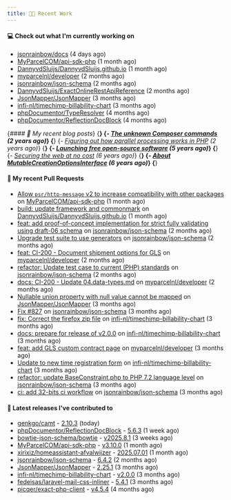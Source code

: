 ```yaml
---
title: 👨‍💻 Recent Work
---
```


#### 💻 Check out what I'm currently working on

- [jsonrainbow/docs](https://github.com/jsonrainbow/docs) (4 days ago)
- [MyParcelCOM/api-sdk-php](https://github.com/MyParcelCOM/api-sdk-php) (1 month ago)
- [DannyvdSluijs/DannyvdSluijs.github.io](https://github.com/DannyvdSluijs/DannyvdSluijs.github.io) (1 month ago)
- [myparcelnl/developer](https://github.com/myparcelnl/developer) (2 months ago)
- [jsonrainbow/json-schema](https://github.com/jsonrainbow/json-schema) (2 months ago)
- [DannyvdSluijs/ExactOnlineRestApiReference](https://github.com/DannyvdSluijs/ExactOnlineRestApiReference) (2 months ago)
- [JsonMapper/JsonMapper](https://github.com/JsonMapper/JsonMapper) (3 months ago)
- [infi-nl/timechimp-billability-chart](https://github.com/infi-nl/timechimp-billability-chart) (3 months ago)
- [phpDocumentor/TypeResolver](https://github.com/phpDocumentor/TypeResolver) (4 months ago)
- [phpDocumentor/ReflectionDocBlock](https://github.com/phpDocumentor/ReflectionDocBlock) (4 months ago)


{*#### 📜 My recent blog posts*}
{**}
{*- [The unknown Composer commands](https://www.dannyvandersluijs.nl/posts/2023-08-25-the-unknown-composer-commands.html) (2 years ago)*}
{**}
{*- [Figuring out how parallel processing works in PHP](https://www.dannyvandersluijs.nl/posts/2023-06-21-figuring-out-how-parallel-processing-works-in-php.html) (2 years ago)*}
{**}
{*- [Launching free open-source software](https://www.dannyvandersluijs.nl/posts/2020-07-02-launching-free-open-source-software.html) (5 years ago)*}
{**}
{*- [Securing the web at no cost](https://www.dannyvandersluijs.nl/posts/2019-02-04-securing-the-web-at-no-cost.html) (6 years ago)*}
{**}
{*- [About MutableCreationOptionsInterface](https://www.dannyvandersluijs.nl/posts/2018-10-15-about-mutable-creation-options-interface.html) (6 years ago)*}
{**}

#### 🔨 My recent Pull Requests

- [Allow `psr/http-message` v2 to increase compatibility with other packages](https://github.com/MyParcelCOM/api-sdk-php/pull/246) on [MyParcelCOM/api-sdk-php](https://github.com/MyParcelCOM/api-sdk-php) (1 month ago)
- [build: update framework and commonmark](https://github.com/DannyvdSluijs/DannyvdSluijs.github.io/pull/53) on [DannyvdSluijs/DannyvdSluijs.github.io](https://github.com/DannyvdSluijs/DannyvdSluijs.github.io) (1 month ago)
- [feat: add proof-of-concept implementation for strict fully validating using draft-06 schema](https://github.com/jsonrainbow/json-schema/pull/835) on [jsonrainbow/json-schema](https://github.com/jsonrainbow/json-schema) (2 months ago)
- [Upgrade test suite to use generators](https://github.com/jsonrainbow/json-schema/pull/834) on [jsonrainbow/json-schema](https://github.com/jsonrainbow/json-schema) (2 months ago)
- [feat: CI-200 - Document shipment options for GLS](https://github.com/myparcelnl/developer/pull/156) on [myparcelnl/developer](https://github.com/myparcelnl/developer) (2 months ago)
- [refactor: Update test case to current (PHP) standards](https://github.com/jsonrainbow/json-schema/pull/831) on [jsonrainbow/json-schema](https://github.com/jsonrainbow/json-schema) (2 months ago)
- [docs: CI-200 - Update 04.data-types.md](https://github.com/myparcelnl/developer/pull/154) on [myparcelnl/developer](https://github.com/myparcelnl/developer) (2 months ago)
- [Nullable union property with null value cannot be mapped](https://github.com/JsonMapper/JsonMapper/pull/200) on [JsonMapper/JsonMapper](https://github.com/JsonMapper/JsonMapper) (3 months ago)
- [Fix #827](https://github.com/jsonrainbow/json-schema/pull/828) on [jsonrainbow/json-schema](https://github.com/jsonrainbow/json-schema) (3 months ago)
- [fix: Correct the firefox zip file](https://github.com/infi-nl/timechimp-billability-chart/pull/27) on [infi-nl/timechimp-billability-chart](https://github.com/infi-nl/timechimp-billability-chart) (3 months ago)
- [docs: prepare for release of v2.0.0](https://github.com/infi-nl/timechimp-billability-chart/pull/25) on [infi-nl/timechimp-billability-chart](https://github.com/infi-nl/timechimp-billability-chart) (3 months ago)
- [feat: add GLS custom contract page](https://github.com/myparcelnl/developer/pull/153) on [myparcelnl/developer](https://github.com/myparcelnl/developer) (3 months ago)
- [Update to new time registration form](https://github.com/infi-nl/timechimp-billability-chart/pull/24) on [infi-nl/timechimp-billability-chart](https://github.com/infi-nl/timechimp-billability-chart) (3 months ago)
- [refactor: update BaseConstraint.php to PHP 7.2 language level](https://github.com/jsonrainbow/json-schema/pull/826) on [jsonrainbow/json-schema](https://github.com/jsonrainbow/json-schema) (3 months ago)
- [ci: add 32-bits ci workflow](https://github.com/jsonrainbow/json-schema/pull/825) on [jsonrainbow/json-schema](https://github.com/jsonrainbow/json-schema) (3 months ago)


#### 🔭 Latest releases I've contributed to

- [genkgo/camt](https://github.com/genkgo/camt) - [2.10.3](https://github.com/genkgo/camt/releases/tag/2.10.3) (today)
- [phpDocumentor/ReflectionDocBlock](https://github.com/phpDocumentor/ReflectionDocBlock) - [5.6.3](https://github.com/phpDocumentor/ReflectionDocBlock/releases/tag/5.6.3) (1 week ago)
- [bowtie-json-schema/bowtie](https://github.com/bowtie-json-schema/bowtie) - [v2025.8.1](https://github.com/bowtie-json-schema/bowtie/releases/tag/v2025.8.1) (3 weeks ago)
- [MyParcelCOM/api-sdk-php](https://github.com/MyParcelCOM/api-sdk-php) - [v3.10.0](https://github.com/MyParcelCOM/api-sdk-php/releases/tag/v3.10.0) (1 month ago)
- [xirixiz/homeassistant-afvalwijzer](https://github.com/xirixiz/homeassistant-afvalwijzer) - [2025.07.01](https://github.com/xirixiz/homeassistant-afvalwijzer/releases/tag/2025.07.01) (1 month ago)
- [jsonrainbow/json-schema](https://github.com/jsonrainbow/json-schema) - [6.4.2](https://github.com/jsonrainbow/json-schema/releases/tag/6.4.2) (2 months ago)
- [JsonMapper/JsonMapper](https://github.com/JsonMapper/JsonMapper) - [2.25.1](https://github.com/JsonMapper/JsonMapper/releases/tag/2.25.1) (3 months ago)
- [infi-nl/timechimp-billability-chart](https://github.com/infi-nl/timechimp-billability-chart) - [v2.0.0](https://github.com/infi-nl/timechimp-billability-chart/releases/tag/v2.0.0) (3 months ago)
- [fedeisas/laravel-mail-css-inliner](https://github.com/fedeisas/laravel-mail-css-inliner) - [5.4.1](https://github.com/fedeisas/laravel-mail-css-inliner/releases/tag/5.4.1) (3 months ago)
- [picqer/exact-php-client](https://github.com/picqer/exact-php-client) - [v4.5.4](https://github.com/picqer/exact-php-client/releases/tag/v4.5.4) (4 months ago)